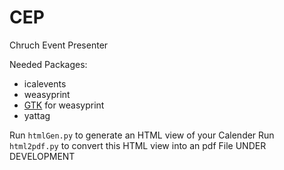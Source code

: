 # CEP
Chruch Event Presenter

Needed Packages:
- icalevents
- weasyprint
- [GTK](https://weasyprint.readthedocs.io/en/stable/install.html) for weasyprint
- yattag


Run `htmlGen.py` to generate an HTML view of your Calender
Run `html2pdf.py` to convert this HTML view into an pdf File UNDER DEVELOPMENT 
